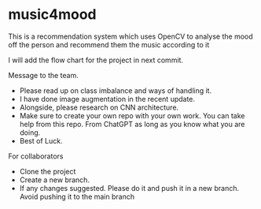 # music4mood
This is a recommendation system which uses OpenCV to analyse the mood off the person and recommend them the music according to it

I will add the flow chart for the project in next commit.


Message to the team.
- Please read up on class imbalance and ways of handling it.
- I have done image augmentation in the recent update.
- Alongside, please research on CNN architecture.
- Make sure to create your own repo with your own work. You can take help from this repo. From ChatGPT as long as you know what you are doing.
- Best of Luck.

For collaborators
- Clone the project
- Create a new branch.
- If any changes suggested. Please do it and push it in a new branch. Avoid pushing it to the main branch
